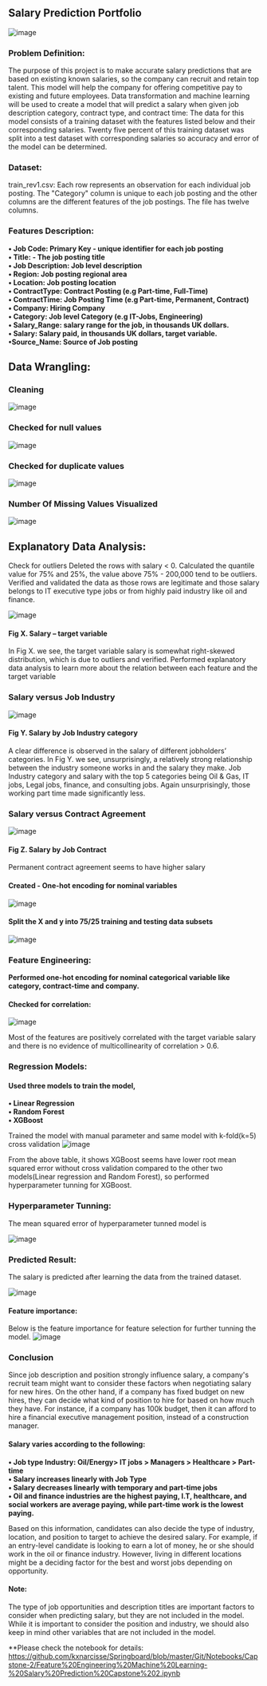 ## Salary Prediction Portfolio
![image](https://user-images.githubusercontent.com/77252878/133911555-aeb08450-cf2d-48f4-ba9b-70c6a620114c.png)


### Problem Definition:

The purpose of this project is to make accurate salary predictions that are based on existing known salaries, so the company can recruit and retain top talent. This model will help the company for offering competitive pay to existing and future employees. 
Data transformation and machine learning will be used to create a model that will predict a salary when given job description category, contract type, and contract time:
The data for this model consists of a training dataset with the features listed below and their corresponding salaries. Twenty five percent of this training dataset was split into a test dataset with corresponding salaries so accuracy and error of the model can be determined. 

### Dataset:

train_rev1.csv: Each row represents an observation for each individual job posting. The "Category" column is unique to each job posting and the other columns are the different features of the job postings. The file has twelve columns.

### Features Description:

**•	Job Code: Primary Key - unique identifier for each job posting**    
**•	Title: - The job posting title**    
**•	Job Description: Job level description**    
**•	Region: Job posting regional area**   
**•	Location: Job posting location**    
**•	ContractType: Contract Posting (e.g Part-time, Full-Time)**   
**•	ContractTime: Job Posting Time (e.g Part-time, Permanent, Contract)**   
**•	Company: Hiring Company**   
**•	Category: Job level Category (e.g IT-Jobs, Engineering)**   
**•	Salary_Range: salary range for the job, in thousands UK dollars.**  
**•	Salary: Salary paid, in thousands UK dollars, target variable.**    
**•Source_Name: Source of Job posting** 

## Data Wrangling:

### Cleaning
![image](https://user-images.githubusercontent.com/77252878/133901449-c0e15da9-b498-4e4e-85b4-ced3ba1dd2e1.png)

### Checked for null values
![image](https://user-images.githubusercontent.com/77252878/133902382-880a7642-de6a-4019-b6a8-7793c3052252.png)
### Checked for duplicate values
![image](https://user-images.githubusercontent.com/77252878/133903045-4705b330-a40b-4fc1-8aa0-245cb6f2ab29.png)

### Number Of Missing Values Visualized
![image](https://user-images.githubusercontent.com/77252878/133942228-6b6742ff-4a1b-4676-b81b-c3e77e5992ed.png)



## Explanatory Data Analysis:

Check for outliers Deleted the rows with salary < 0. Calculated the quantile value for 75% and 25%, the value above 75% - 200,000 tend to be outliers. Verified and validated the data as those rows are legitimate and those salary belongs to IT executive type jobs or from highly paid industry like oil and finance.

![image](https://user-images.githubusercontent.com/77252878/133904032-71eb83b3-3c06-40da-ac74-c4c0e496d139.png)

#### Fig X.     Salary – target variable

In Fig X. we see, the target variable salary is somewhat right-skewed distribution, which is due to outliers and verified.
Performed explanatory data analysis to learn more about the relation between each feature and the target variable

### Salary versus Job Industry
![image](https://user-images.githubusercontent.com/77252878/133905204-bce43e3d-a9d2-44b8-932f-50bf5570a5dd.png)

#### Fig Y.     Salary by Job Industry category
A clear difference is observed in the salary of different jobholders’ categories.  In Fig Y. we see, unsurprisingly,  a relatively strong relationship between the industry someone works in and the salary they make. Job Industry category and salary with the top 5 categories being Oil & Gas, IT jobs, Legal jobs, finance, and consulting jobs. Again unsurprisingly, those working part time made significantly less.

### Salary versus Contract Agreement
![image](https://user-images.githubusercontent.com/77252878/133905273-394a892e-0734-4004-82e2-5c7df3cdf377.png)
#### Fig Z.   Salary by Job Contract
Permanent contract agreement seems to have higher salary

#### Created -  One-hot encoding for nominal variables

![image](https://user-images.githubusercontent.com/77252878/133945204-f6423729-c1e0-48ea-bd7b-f6849d5044c8.png)

#### Split the X and y into 75/25 training and testing data subsets
![image](https://user-images.githubusercontent.com/77252878/133945368-851231d5-bfbe-4fb7-a9ee-11e66e218085.png)

### Feature Engineering:

**Performed one-hot encoding for nominal categorical variable like category, contract-time and company.**

#### Checked for correlation:
![image](https://user-images.githubusercontent.com/77252878/133905406-1cea576d-19da-43f0-b29c-b8baed7ebab9.png)

Most of the features are positively correlated with the target variable salary and there is no evidence of multicollinearity of correlation > 0.6.

### Regression Models:

#### Used three models to train the model,
**•	Linear Regression**  
**•	Random Forest**     
**•	XGBoost**     

Trained the model with manual parameter and same model with k-fold(k=5) cross validation
![image](https://user-images.githubusercontent.com/77252878/133905506-44b867f5-c986-43ed-b392-5a14cbf5e32b.png)

From the above table, it shows XGBoost seems have lower root mean squared error without cross validation compared to the other two models(Linear regression and Random Forest), so performed hyperparameter tunning for XGBoost.
### Hyperparameter Tunning:
The mean squared error of hyperparameter tunned model is

![image](https://user-images.githubusercontent.com/77252878/133905541-86dfc753-a477-4f9a-90d7-f7e1b64fbc2b.png)
### Predicted Result:
The salary is predicted after learning the data from the trained dataset.

![image](https://user-images.githubusercontent.com/77252878/133905572-4137d715-b458-4399-9d82-5fd4a65741c6.png)
#### Feature importance:
Below is the feature importance for feature selection for further tunning the model.
![image](https://user-images.githubusercontent.com/77252878/133905642-cff56c14-ad36-4e0b-b4f0-e34b49e6f701.png)

### Conclusion

Since job description and position strongly influence salary, a company's recruit team might want to consider these factors when negotiating salary for new hires. On the other hand, if a company has fixed budget on new hires, they can decide what kind of position to hire for based on how much they have. For instance, if a company has 100k  budget, then it can afford to hire a financial executive management position, instead of a construction manager.

#### Salary varies according to the following:

**•	Job type Industry: Oil/Energy> IT jobs > Managers > Healthcare > Part-time**   
**•	Salary increases linearly with Job Type**   
**•	Salary decreases linearly with temporary and part-time jobs**   
**•	Oil and finance industries are the highest paying, I.T, healthcare, and social workers are average paying, while part-time work is the lowest paying.**   

Based on this information, candidates can also decide the type of industry, location, and position to target to achieve the desired salary. For example, if an entry-level candidate is looking to earn a lot of money, he or she should work in the oil or finance industry. However, living in different locations might be a deciding factor for the best and worst jobs depending on opportunity.

#### Note:
The type of job opportunities and description titles are important factors to consider when predicting salary, but they are not included in the model. While it is important to consider the position and industry, we should also keep in mind other variables that are not included in the model.

**Please check the notebook for details: https://github.com/kxnarcisse/Springboard/blob/master/Git/Notebooks/Capstone-2/Feature%20Engineering%20Machine%20Learning-%20Salary%20Prediction%20Capstone%202.ipynb



























